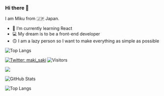 ### Hi there 👋
<p>I am Miku from 🇯🇵 Japan. </br>

- 🌱 I’m currently learning React
- 💻 My dream is to be a front-end developer
- 🙃 I am a lazy person so I want to make everything as simple as possible</p>

![Top Langs](https://github-readme-stats.vercel.app/api/top-langs/?username=mikufujiwara&layout=compact)

[![Twitter: maki_saki](https://img.shields.io/twitter/follow/maki_saki?style=social)](https://twitter.com/maki_saki)
![Visitors](https://visitor-badge.glitch.me/badge?page_id=contiki9&left_color=gray&right_color=blue)
 
![](https://github-profile-summary-cards.vercel.app/api/cards/profile-details?username=contiki9&theme=vue)
 
![GitHub Stats](https://github-readme-stats.vercel.app/api?username=contiki9&show_icons=true)
 
![Top Langs](https://github-readme-stats.vercel.app/api/top-langs/?username=mikufujiwara&layout=compact&langs_count=6)




<!--
**mikufujiwara/mikufujiwara** is a ✨ _special_ ✨ repository because its `README.md` (this file) appears on your GitHub profile.

Here are some ideas to get you started:

- 🔭 I’m currently working on ...
- 🌱 I’m currently learning ...
- 👯 I’m looking to collaborate on ...
- 🤔 I’m looking for help with ...
- 💬 Ask me about ...
- 📫 How to reach me: ...
- 😄 Pronouns: ...
- ⚡ Fun fact: ...
-->
